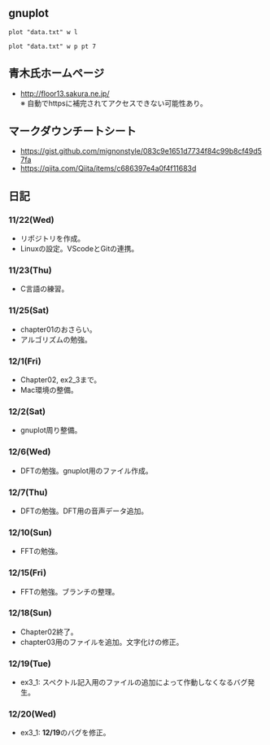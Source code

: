 ## gnuplot
```
plot "data.txt" w l
```
```
plot "data.txt" w p pt 7
```
## 青木氏ホームページ
- <http://floor13.sakura.ne.jp/>  
※ 自動でhttpsに補完されてアクセスできない可能性あり。


## マークダウンチートシート
- https://gist.github.com/mignonstyle/083c9e1651d7734f84c99b8cf49d57fa
- <https://qiita.com/Qiita/items/c686397e4a0f4f11683d>  


## 日記
### 11/22(Wed)
- リポジトリを作成。
- Linuxの設定。VScodeとGitの連携。

### 11/23(Thu)
- C言語の練習。


### 11/25(Sat)
- chapter01のおさらい。
- アルゴリズムの勉強。

### 12/1(Fri)
- Chapter02, ex2_3まで。
- Mac環境の整備。

### 12/2(Sat)
- gnuplot周り整備。

### 12/6(Wed)
- DFTの勉強。gnuplot用のファイル作成。

### 12/7(Thu)
- DFTの勉強。DFT用の音声データ追加。

### 12/10(Sun)
- FFTの勉強。

### 12/15(Fri)
- FFTの勉強。ブランチの整理。

### 12/18(Sun)
- Chapter02終了。
- chapter03用のファイルを追加。文字化けの修正。

### 12/19(Tue)
- ex3_1:  スペクトル記入用のファイルの追加によって作動しなくなるバグ発生。

### 12/20(Wed)
- ex3_1: **12/19**のバグを修正。